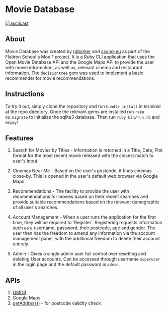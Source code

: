 # Movie Database

[![asciicast](https://asciinema.org/a/OOUJUttKJT6v6Ipgm5OPuAPty.png)](https://asciinema.org/a/OOUJUttKJT6v6Ipgm5OPuAPty)

## About
Movie Database was created by [rgbarker](https://github.com/Ryanbarker0) and [ssong-eu](https://github.com/ssong-eu) as part of the Flatiron School's Mod 1 project. It is a Ruby CLI application that uses the Open Movie Database API and the Google Maps API to provide the user with movie information, as well as, relevant cinema and restaurant information. The [`decisiontree`](https://github.com/igrigorik/decisiontree) gem was used to implement a basic recommender for movie recommendations.

## Instructions
To try it out, simply clone the repository and run `bundle install` in terminal at the repo directory. Once the relevant gems are installed run `rake db:migrate` to initialize the sqlite3 database. Then run `ruby bin/run.rb` and enjoy!


## Features

1. Search for Movies by Titles - information is returned in a Title, Date, Plot format for the most recent movie released with the closest match to user's input.

2. Cinemas Near Me - Based on the user's postcode, it finds cinemas close-by. This is opened in the user's default web browser via Google Maps

3. Recommendations - The facility to provide the user with recommendations for movies based on their recent searches and provide suitable recommendations based on the relevant demographic of all user's searches.

4. Account Management - When a user runs the application for the first time, they will be required to 'Register'. Registering requests information such as a username, password, their postcode, age and gender. The user then has the freedom to amend any information via the account management panel, with the additional freedom to delete their account entirely.

5. Admin - Gives a single admin user full control over resetting and deleting User accounts. Can be accessed through username `superuser` in the login page and the default password is `admin`.

## APIs

1. [OMDB](https://omdbapi.com)
2. Google Maps
3. [getAddress()](https://getaddress.io/) - for postcode validity check

